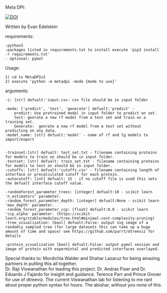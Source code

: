 Meta DPI: 


[![DOI](https://zenodo.org/badge/DOI/10.5281/zenodo.5706324.svg)](https://doi.org/10.5281/zenodo.5706324)


Written by Evan Edelstein
 	
requirements:

	-python3
	-packages listed in requirements.txt to install execute 'pip3 install -r requirements.txt'
	- optinoal: pymol
Usage: 

	1) cd to MetaDPIv2 
	2) execute 'python -m metadpi -mode {mode to use}' 

arguments:

	-i: [str] defualt:'input.csv- csv file should be in input folder

	-mode: ['predict', 'test', 'generate'] defualt:'predict' - 
		predict: Use pretrained model in input folder to predict on set.
		test: genrate a new rf model from a test set and train on a training set.
		Generate:  genrate a new rf model from a test set without predicting on any data.
	-model_name: [str] defualt:'model' - name of rf and lg models to import/export 


	-trainset:[str] defualt: test_set.txt - filename containing proteins for models to train on should be in input folder.
	-testset: [str] defualt: train_set.txt - filename containing proteins for models to test on should be in input folder.
	-cutoffs: [str] defualt:'cutoffs.csv' - filename containing length of interface or precalculated cutoff for each protein. 
	-autocutoff: [int] defualt: 15 - if no cutoff file is used this sets the defualt interface cutoff value.	
	
	-randomforest_parameter_trees: [integer] defualt:10 - scikit learn 'n_estimators' parameter.
	-random_forest_parameter_depth: [integer] defualt:None - scikit learn 'max_depth' parameter.
	-random_forest_parameter_ccp: [float] defualt:0.0 - scikit learn 'ccp_alpha' parameter. (https://scikit-learn.org/stable/modules/tree.html#minimal-cost-complexity-pruning)
	-tree_visualization: [bool] defualt:False: output svg image of a randomly sampled tree (for large datasets this can take up a huge amount of time and space) see https://github.com/parrt/dtreeviz for details

	-protein_visualization [bool] defualt:False: output pymol session and image of protein with expermintal and predicted interfaces overlayed. 
	

Special thanks to:
	Mordichia Walder and Shahar Lazaruz for being amazing partners in putting this all together.	
	Dr. Raji Viswanathan for leading this project.
	Dr. Andras Fiser and Dr. Eduardo J Fajardo for insight and guidance. 
	Terence Parr and Prince Grover for use of dtreeviz.
	The current Viswanathan lab for listening to me rant about proper python syntax for hours.
	The abishar, without you none of this. 
	

